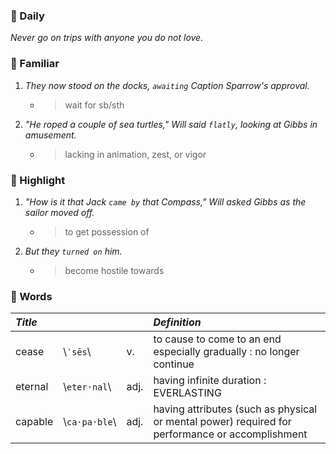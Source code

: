 ### :cherries: Daily
*Never go on trips with anyone you do not love.*
### :watermelon: Familiar
1. *They now stood on the docks, `awaiting` Caption Sparrow's approval.*
   * > wait for sb/sth
2. *"He roped a couple of sea turtles," Will said `flatly`, looking at Gibbs in amusement.*
   * > lacking in animation, zest, or vigor
### :tangerine: Highlight
1. *"How is it that Jack `came by` that Compass," Will asked Gibbs as the sailor moved off.*
   * > to get possession of
2. *But they `turned on` him.*
   * > become hostile towards
### :grapes: Words
|*Title*|||*Definition*|
|:-----|:-----|:-----|:-----|
|cease| \\`ˈsēs`\\ |v.|to cause to come to an end especially gradually : no longer continue|
|eternal| \\`eter·nal`\\ |adj.|having infinite duration : EVERLASTING|
|capable| \\`ca·pa·ble`\\ |adj.|having attributes (such as physical or mental power) required for performance or accomplishment|
